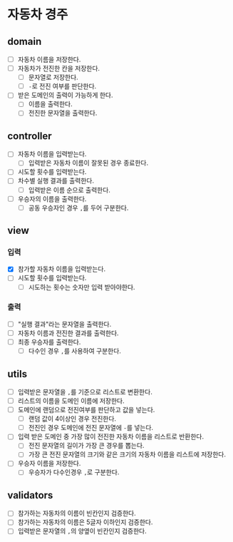 # 자동차 경주

## domain

- [ ] 자동차 이름을 저장한다.
- [ ] 자동차가 전진한 칸을 저장한다.
    - [ ] 문자열로 저장한다.
    - [ ] `-`로 전진 여부를 판단한다.
- [ ] 받은 도메인의 출력이 가능하게 한다.
    - [ ] 이름을 출력한다.
    - [ ] 전진한 문자열을 출력한다.

## controller

- [ ] 자동차 이름을 입력받는다.
    - [ ] 입력받은 자동차 이름이 잘못된 경우 종료한다.
- [ ] 시도할 횟수를 입력받는다.
- [ ] 차수별 실행 결과를 출력한다.
    - [ ] 입력받은 이름 순으로 출력한다.
- [ ] 우승자의 이름을 출력한다.
    - [ ] 공동 우승자인 경우 `,`를 두어 구분한다.

## view

### 입력

- [x] 참가할 자동차 이름을 입력받는다.
- [ ] 시도할 횟수를 입력받는다.
    - [ ] 시도하는 횟수는 숫자만 입력 받아야한다.

### 출력

- [ ] "실행 결과"라는 문자열을 출력한다.
- [ ] 자동차 이름과 전진한 결과를 출력한다.
- [ ] 최종 우승자를 출력한다.
    - [ ] 다수인 경우 `,`를 사용하여 구분한다.

## utils

- [ ] 입력받은 문자열을 `,`를 기준으로 리스트로 변환한다.
- [ ] 리스트의 이름을 도메인 이름에 저장한다.
- [ ] 도메인에 랜덤으로 전진여부를 판단하고 값을 넣는다.
    - [ ] 랜덤 값이 4이상인 경우 전진한다.
    - [ ] 전진인 경우 도메인에 전진 문자열에 `-`를 넣는다.
- [ ] 입력 받은 도메인 중 가장 많이 전진한 자동차 이름을 리스트로 반환한다.
    - [ ] 전진 문자열의 길이가 가장 큰 경우를 뽑는다.
    - [ ] 가장 큰 전진 문자열의 크기와 같은 크기의 자동차 이름을 리스트에 저장한다.
- [ ] 우승자 이름을 저장한다.
    - [ ] 우승자가 다수인경우 `,`로 구분한다.

## validators

- [ ] 참가하는 자동차의 이름이 빈칸인지 검증한다.
- [ ] 참가하는 자동차의 이름은 5글자 이하인지 검증한다.
- [ ] 입력받은 문자열의 `,`의 양옆이 빈칸인지 검증한다.
